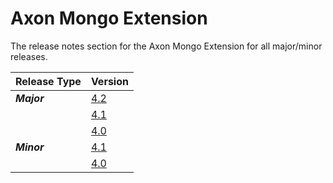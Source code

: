 # Axon Mongo Extension

The release notes section for the Axon Mongo Extension for all major/minor releases.

| Release Type | Version |
| :--- | :--- |
| _**Major**_ | [4.2](rn-mongo-major-releases.md#release-42) |
|  | [4.1](rn-mongo-major-releases.md#release-41) |
|  | [4.0](rn-mongo-major-releases.md#release-40) |
| _**Minor**_ | [4.1](rn-mongo-minor-releases.md#release-41) |
|  | [4.0](rn-mongo-minor-releases.md#release-40) |
